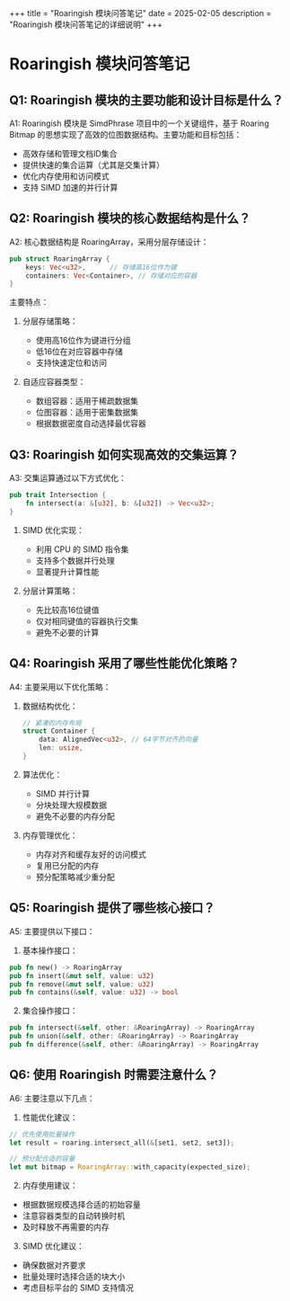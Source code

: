 +++
title = "Roaringish 模块问答笔记"
date = 2025-02-05
description = "Roaringish 模块问答笔记的详细说明"
+++

# Roaringish 模块问答笔记

## Q1: Roaringish 模块的主要功能和设计目标是什么？
A1: Roaringish 模块是 SimdPhrase 项目中的一个关键组件，基于 Roaring Bitmap 的思想实现了高效的位图数据结构。主要功能和目标包括：
- 高效存储和管理文档ID集合
- 提供快速的集合运算（尤其是交集计算）
- 优化内存使用和访问模式
- 支持 SIMD 加速的并行计算

## Q2: Roaringish 模块的核心数据结构是什么？
A2: 核心数据结构是 RoaringArray，采用分层存储设计：

```rust
pub struct RoaringArray {
    keys: Vec<u32>,      // 存储高16位作为键
    containers: Vec<Container>, // 存储对应的容器
}
```

主要特点：
1. 分层存储策略：
   - 使用高16位作为键进行分组
   - 低16位在对应容器中存储
   - 支持快速定位和访问

2. 自适应容器类型：
   - 数组容器：适用于稀疏数据集
   - 位图容器：适用于密集数据集
   - 根据数据密度自动选择最优容器

## Q3: Roaringish 如何实现高效的交集运算？
A3: 交集运算通过以下方式优化：

```rust
pub trait Intersection {
    fn intersect(a: &[u32], b: &[u32]) -> Vec<u32>;
}
```

1. SIMD 优化实现：
   - 利用 CPU 的 SIMD 指令集
   - 支持多个数据并行处理
   - 显著提升计算性能

2. 分层计算策略：
   - 先比较高16位键值
   - 仅对相同键值的容器执行交集
   - 避免不必要的计算

## Q4: Roaringish 采用了哪些性能优化策略？
A4: 主要采用以下优化策略：

1. 数据结构优化：
   ```rust
   // 紧凑的内存布局
   struct Container {
       data: AlignedVec<u32>, // 64字节对齐的向量
       len: usize,
   }
   ```

2. 算法优化：
   - SIMD 并行计算
   - 分块处理大规模数据
   - 避免不必要的内存分配

3. 内存管理优化：
   - 内存对齐和缓存友好的访问模式
   - 复用已分配的内存
   - 预分配策略减少重分配

## Q5: Roaringish 提供了哪些核心接口？
A5: 主要提供以下接口：

1. 基本操作接口：
```rust
pub fn new() -> RoaringArray
pub fn insert(&mut self, value: u32)
pub fn remove(&mut self, value: u32)
pub fn contains(&self, value: u32) -> bool
```

2. 集合操作接口：
```rust
pub fn intersect(&self, other: &RoaringArray) -> RoaringArray
pub fn union(&self, other: &RoaringArray) -> RoaringArray
pub fn difference(&self, other: &RoaringArray) -> RoaringArray
```

## Q6: 使用 Roaringish 时需要注意什么？
A6: 主要注意以下几点：

1. 性能优化建议：
```rust
// 优先使用批量操作
let result = roaring.intersect_all(&[set1, set2, set3]);

// 预分配合适的容量
let mut bitmap = RoaringArray::with_capacity(expected_size);
```

2. 内存使用建议：
- 根据数据规模选择合适的初始容量
- 注意容器类型的自动转换时机
- 及时释放不再需要的内存

3. SIMD 优化建议：
- 确保数据对齐要求
- 批量处理时选择合适的块大小
- 考虑目标平台的 SIMD 支持情况